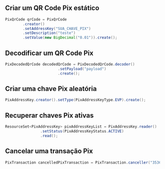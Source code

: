 ## Criar um QR Code Pix estático
```java
PixQrCode qrCode = PixQrCode
        .creator()
        .setAddressKey("SUA_CHAVE_PIX")
        .setDescription("teste")
        .setValue(new BigDecimal("0.01")).create();
```

## Decodificar um QR Code Pix
```java
PixDecodedQrCode decodedQrCode = PixDecodedQrCode.decoder()
                        .setPayload("payload")
                        .create();
```

## Criar uma chave Pix aleatória
```java
PixAddressKey.creator().setType(PixAddressKeyType.EVP).create();
```

## Recuperar chaves Pix ativas
```java
ResourceSet<PixAddressKey> pixAddressKeyList = PixAddressKey.reader()
                .setStatus(PixAddressKeyStatus.ACTIVE)
                .read();
```

## Cancelar uma transação Pix
```java
PixTransaction cancelledPixTransaction = PixTransaction.canceller("35363f6e-93e2-11ec-b9d9-96f4053b1bd4").create();
```